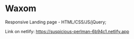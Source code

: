 # Waxom
Responsive Landing page - HTML/CSS/JS/jQuery;


Link on netlify:
https://suspicious-perlman-6b94c1.netlify.app
